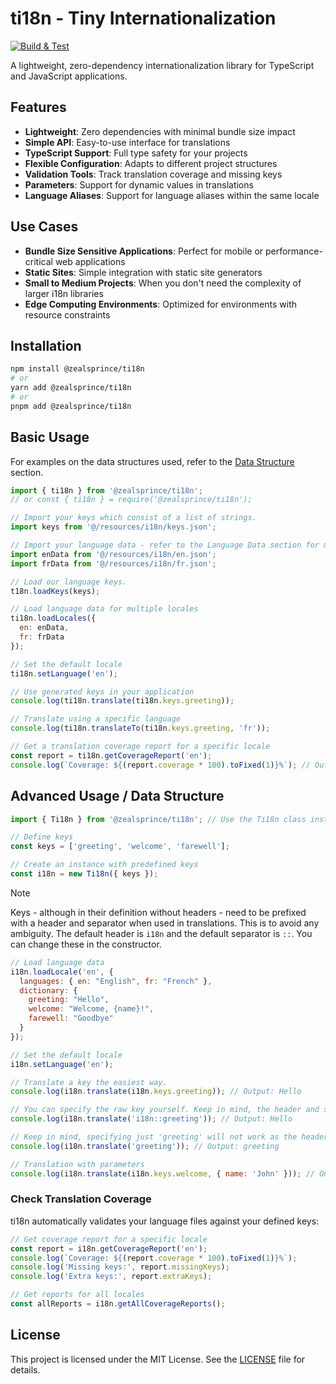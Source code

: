# ti18n - Tiny Internationalization

[![Build & Test](https://github.com/zealsprince/ti18n/actions/workflows/build.yml/badge.svg?branch=main)](https://github.com/zealsprince/ti18n/actions/workflows/build.yml)

A lightweight, zero-dependency internationalization library for TypeScript and JavaScript applications.

## Features

- **Lightweight**: Zero dependencies with minimal bundle size impact
- **Simple API**: Easy-to-use interface for translations
- **TypeScript Support**: Full type safety for your projects
- **Flexible Configuration**: Adapts to different project structures
- **Validation Tools**: Track translation coverage and missing keys
- **Parameters**: Support for dynamic values in translations
- **Language Aliases**: Support for language aliases within the same locale

## Use Cases

- **Bundle Size Sensitive Applications**: Perfect for mobile or performance-critical web applications
- **Static Sites**: Simple integration with static site generators
- **Small to Medium Projects**: When you don't need the complexity of larger i18n libraries
- **Edge Computing Environments**: Optimized for environments with resource constraints

## Installation

```bash
npm install @zealsprince/ti18n
# or
yarn add @zealsprince/ti18n
# or
pnpm add @zealsprince/ti18n
```

## Basic Usage

For examples on the data structures used, refer to the [Data Structure](#advanced-usage--data-structure) section.

```javascript
import { ti18n } from '@zealsprince/ti18n';
// or const { ti18n } = require('@zealsprince/ti18n');

// Import your keys which consist of a list of strings.
import keys from '@/resources/i18n/keys.json';

// Import your language data - refer to the Language Data section for more details.
import enData from '@/resources/i18n/en.json';
import frData from '@/resources/i18n/fr.json';

// Load our language keys.
t18n.loadKeys(keys);

// Load language data for multiple locales
ti18n.loadLocales({
  en: enData,
  fr: frData
});

// Set the default locale
ti18n.setLanguage('en');

// Use generated keys in your application
console.log(ti18n.translate(ti18n.keys.greeting));

// Translate using a specific language
console.log(ti18n.translateTo(ti18n.keys.greeting, 'fr'));

// Get a translation coverage report for a specific locale
const report = ti18n.getCoverageReport('en');
console.log(`Coverage: ${(report.coverage * 100).toFixed(1)}%`); // Output: Coverage: 100.0%
```

## Advanced Usage / Data Structure

```javascript
import { Ti18n } from '@zealsprince/ti18n'; // Use the Ti18n class instead of the default instance.

// Define keys
const keys = ['greeting', 'welcome', 'farewell'];

// Create an instance with predefined keys
const i18n = new Ti18n({ keys });
```

> [!NOTE]
> Keys - although in their definition without headers - need to be prefixed with a header and separator when used in translations. This is to avoid any ambiguity. The default header is `i18n` and the default separator is `::`. You can change these in the constructor.

```javascript
// Load language data
i18n.loadLocale('en', {
  languages: { en: "English", fr: "French" },
  dictionary: {
    greeting: "Hello",
    welcome: "Welcome, {name}!",
    farewell: "Goodbye"
  }
});

// Set the default locale
i18n.setLanguage('en');

// Translate a key the easiest way.
console.log(i18n.translate(i18n.keys.greeting)); // Output: Hello

// You can specify the raw key yourself. Keep in mind, the header and separator here are the defaults. You can modify them in the constructor.
console.log(i18n.translate('i18n::greeting')); // Output: Hello

// Keep in mind, specifying just 'greeting' will not work as the header is missing, making it ambiguous.
console.log(i18n.translate('greeting')); // Output: greeting

// Translation with parameters
console.log(i18n.translate(i18n.keys.welcome, { name: 'John' })); // Output: Welcome, John!
```

### Check Translation Coverage

ti18n automatically validates your language files against your defined keys:

```javascript
// Get coverage report for a specific locale
const report = i18n.getCoverageReport('en');
console.log(`Coverage: ${(report.coverage * 100).toFixed(1)}%`);
console.log('Missing keys:', report.missingKeys);
console.log('Extra keys:', report.extraKeys);

// Get reports for all locales
const allReports = i18n.getAllCoverageReports();
```

## License

This project is licensed under the MIT License. See the [LICENSE](https://github.com/zealsprince/ti18n/blob/main/LICENSE) file for details.
